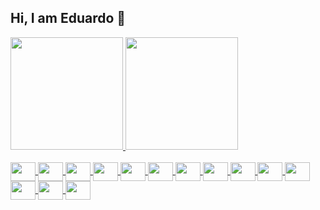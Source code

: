 ## Hi, I am Eduardo 👋

<div>
  <a href="https://github.com/eduardocarneiro">
  <img height="180em" src="https://github-readme-stats.vercel.app/api/?username=eduardocarneiro&show_icons=true&count_private=true">
  <img height="180em" src="https://github-readme-stats.vercel.app/api/top-langs/?username=eduardocarneiro&layout=compact&langs_count=16">
</div>

<div style="display: inline_block"><br>
  <img align="center" height="30" width="40" src="https://cdn.jsdelivr.net/gh/devicons/devicon/icons/linux/linux-original.svg">
  <img align="center" height="30" width="40" src="https://cdn.jsdelivr.net/gh/devicons/devicon/icons/redhat/redhat-original-wordmark.svg">
  <img align="center" height="30" width="40" src="https://cdn.jsdelivr.net/gh/devicons/devicon/icons/kubernetes/kubernetes-plain.svg">
  <img align="center" height="30" width="40" src="https://cdn.jsdelivr.net/gh/devicons/devicon/icons/docker/docker-original.svg">
  <img align="center" height="30" width="40" src="https://cdn.jsdelivr.net/gh/devicons/devicon/icons/ansible/ansible-original-wordmark.svg">
  <img align="center" height="30" width="40" src="https://cdn.jsdelivr.net/gh/devicons/devicon/icons/terraform/terraform-original-wordmark.svg">
  <img align="center" height="30" width="40" src="https://cdn.jsdelivr.net/gh/devicons/devicon/icons/git/git-original-wordmark.svg">
  <img align="center" height="30" width="40" src="https://cdn.jsdelivr.net/gh/devicons/devicon/icons/gitlab/gitlab-original-wordmark.svg">
  <img align="center" height="30" width="40" src="https://cdn.jsdelivr.net/gh/devicons/devicon/icons/github/github-original-wordmark.svg">
  <img align="center" height="30" width="40" src="https://cdn.jsdelivr.net/gh/devicons/devicon/icons/amazonwebservices/amazonwebservices-original-wordmark.svg">
  <img align="center" height="30" width="40" src="https://cdn.jsdelivr.net/gh/devicons/devicon/icons/jenkins/jenkins-original.svg">
  <img align="center" height="30" width="40" src="https://cdn.jsdelivr.net/gh/devicons/devicon/icons/argocd/argocd-original-wordmark.svg">
  <img align="center" height="30" width="40" src="https://cdn.jsdelivr.net/gh/devicons/devicon/icons/prometheus/prometheus-original-wordmark.svg">
  <img align="center" height="30" width="40" src="https://cdn.jsdelivr.net/gh/devicons/devicon/icons/grafana/grafana-original-wordmark.svg">
    
</div>


